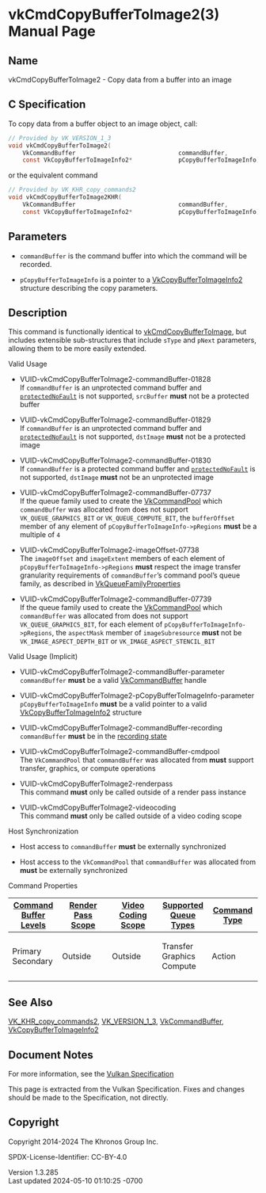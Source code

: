 # vkCmdCopyBufferToImage2(3) Manual Page

## Name

vkCmdCopyBufferToImage2 - Copy data from a buffer into an image



## <a href="#_c_specification" class="anchor"></a>C Specification

To copy data from a buffer object to an image object, call:

``` c
// Provided by VK_VERSION_1_3
void vkCmdCopyBufferToImage2(
    VkCommandBuffer                             commandBuffer,
    const VkCopyBufferToImageInfo2*             pCopyBufferToImageInfo);
```

or the equivalent command

``` c
// Provided by VK_KHR_copy_commands2
void vkCmdCopyBufferToImage2KHR(
    VkCommandBuffer                             commandBuffer,
    const VkCopyBufferToImageInfo2*             pCopyBufferToImageInfo);
```

## <a href="#_parameters" class="anchor"></a>Parameters

- `commandBuffer` is the command buffer into which the command will be
  recorded.

- `pCopyBufferToImageInfo` is a pointer to a
  [VkCopyBufferToImageInfo2](https://registry.khronos.org/vulkan/specs/1.3-extensions/man/html/VkCopyBufferToImageInfo2.html) structure
  describing the copy parameters.

## <a href="#_description" class="anchor"></a>Description

This command is functionally identical to
[vkCmdCopyBufferToImage](https://registry.khronos.org/vulkan/specs/1.3-extensions/man/html/vkCmdCopyBufferToImage.html), but includes
extensible sub-structures that include `sType` and `pNext` parameters,
allowing them to be more easily extended.

Valid Usage

- <a href="#VUID-vkCmdCopyBufferToImage2-commandBuffer-01828"
  id="VUID-vkCmdCopyBufferToImage2-commandBuffer-01828"></a>
  VUID-vkCmdCopyBufferToImage2-commandBuffer-01828  
  If `commandBuffer` is an unprotected command buffer and
  [`protectedNoFault`](#limits-protectedNoFault) is not supported,
  `srcBuffer` **must** not be a protected buffer

- <a href="#VUID-vkCmdCopyBufferToImage2-commandBuffer-01829"
  id="VUID-vkCmdCopyBufferToImage2-commandBuffer-01829"></a>
  VUID-vkCmdCopyBufferToImage2-commandBuffer-01829  
  If `commandBuffer` is an unprotected command buffer and
  [`protectedNoFault`](#limits-protectedNoFault) is not supported,
  `dstImage` **must** not be a protected image

- <a href="#VUID-vkCmdCopyBufferToImage2-commandBuffer-01830"
  id="VUID-vkCmdCopyBufferToImage2-commandBuffer-01830"></a>
  VUID-vkCmdCopyBufferToImage2-commandBuffer-01830  
  If `commandBuffer` is a protected command buffer and
  [`protectedNoFault`](#limits-protectedNoFault) is not supported,
  `dstImage` **must** not be an unprotected image

- <a href="#VUID-vkCmdCopyBufferToImage2-commandBuffer-07737"
  id="VUID-vkCmdCopyBufferToImage2-commandBuffer-07737"></a>
  VUID-vkCmdCopyBufferToImage2-commandBuffer-07737  
  If the queue family used to create the
  [VkCommandPool](https://registry.khronos.org/vulkan/specs/1.3-extensions/man/html/VkCommandPool.html) which `commandBuffer` was
  allocated from does not support `VK_QUEUE_GRAPHICS_BIT` or
  `VK_QUEUE_COMPUTE_BIT`, the `bufferOffset` member of any element of
  `pCopyBufferToImageInfo->pRegions` **must** be a multiple of `4`

- <a href="#VUID-vkCmdCopyBufferToImage2-imageOffset-07738"
  id="VUID-vkCmdCopyBufferToImage2-imageOffset-07738"></a>
  VUID-vkCmdCopyBufferToImage2-imageOffset-07738  
  The `imageOffset` and `imageExtent` members of each element of
  `pCopyBufferToImageInfo->pRegions` **must** respect the image transfer
  granularity requirements of `commandBuffer`’s command pool’s queue
  family, as described in
  [VkQueueFamilyProperties](https://registry.khronos.org/vulkan/specs/1.3-extensions/man/html/VkQueueFamilyProperties.html)

- <a href="#VUID-vkCmdCopyBufferToImage2-commandBuffer-07739"
  id="VUID-vkCmdCopyBufferToImage2-commandBuffer-07739"></a>
  VUID-vkCmdCopyBufferToImage2-commandBuffer-07739  
  If the queue family used to create the
  [VkCommandPool](https://registry.khronos.org/vulkan/specs/1.3-extensions/man/html/VkCommandPool.html) which `commandBuffer` was
  allocated from does not support `VK_QUEUE_GRAPHICS_BIT`, for each
  element of `pCopyBufferToImageInfo->pRegions`, the `aspectMask` member
  of `imageSubresource` **must** not be `VK_IMAGE_ASPECT_DEPTH_BIT` or
  `VK_IMAGE_ASPECT_STENCIL_BIT`

Valid Usage (Implicit)

- <a href="#VUID-vkCmdCopyBufferToImage2-commandBuffer-parameter"
  id="VUID-vkCmdCopyBufferToImage2-commandBuffer-parameter"></a>
  VUID-vkCmdCopyBufferToImage2-commandBuffer-parameter  
  `commandBuffer` **must** be a valid
  [VkCommandBuffer](https://registry.khronos.org/vulkan/specs/1.3-extensions/man/html/VkCommandBuffer.html) handle

- <a href="#VUID-vkCmdCopyBufferToImage2-pCopyBufferToImageInfo-parameter"
  id="VUID-vkCmdCopyBufferToImage2-pCopyBufferToImageInfo-parameter"></a>
  VUID-vkCmdCopyBufferToImage2-pCopyBufferToImageInfo-parameter  
  `pCopyBufferToImageInfo` **must** be a valid pointer to a valid
  [VkCopyBufferToImageInfo2](https://registry.khronos.org/vulkan/specs/1.3-extensions/man/html/VkCopyBufferToImageInfo2.html) structure

- <a href="#VUID-vkCmdCopyBufferToImage2-commandBuffer-recording"
  id="VUID-vkCmdCopyBufferToImage2-commandBuffer-recording"></a>
  VUID-vkCmdCopyBufferToImage2-commandBuffer-recording  
  `commandBuffer` **must** be in the [recording
  state](#commandbuffers-lifecycle)

- <a href="#VUID-vkCmdCopyBufferToImage2-commandBuffer-cmdpool"
  id="VUID-vkCmdCopyBufferToImage2-commandBuffer-cmdpool"></a>
  VUID-vkCmdCopyBufferToImage2-commandBuffer-cmdpool  
  The `VkCommandPool` that `commandBuffer` was allocated from **must**
  support transfer, graphics, or compute operations

- <a href="#VUID-vkCmdCopyBufferToImage2-renderpass"
  id="VUID-vkCmdCopyBufferToImage2-renderpass"></a>
  VUID-vkCmdCopyBufferToImage2-renderpass  
  This command **must** only be called outside of a render pass instance

- <a href="#VUID-vkCmdCopyBufferToImage2-videocoding"
  id="VUID-vkCmdCopyBufferToImage2-videocoding"></a>
  VUID-vkCmdCopyBufferToImage2-videocoding  
  This command **must** only be called outside of a video coding scope

Host Synchronization

- Host access to `commandBuffer` **must** be externally synchronized

- Host access to the `VkCommandPool` that `commandBuffer` was allocated
  from **must** be externally synchronized

Command Properties

<table class="tableblock frame-all grid-all stretch">
<colgroup>
<col style="width: 20%" />
<col style="width: 20%" />
<col style="width: 20%" />
<col style="width: 20%" />
<col style="width: 20%" />
</colgroup>
<thead>
<tr class="header">
<th class="tableblock halign-left valign-top"><a
href="#VkCommandBufferLevel">Command Buffer Levels</a></th>
<th class="tableblock halign-left valign-top"><a
href="#vkCmdBeginRenderPass">Render Pass Scope</a></th>
<th class="tableblock halign-left valign-top"><a
href="#vkCmdBeginVideoCodingKHR">Video Coding Scope</a></th>
<th class="tableblock halign-left valign-top"><a
href="#VkQueueFlagBits">Supported Queue Types</a></th>
<th class="tableblock halign-left valign-top"><a
href="#fundamentals-queueoperation-command-types">Command Type</a></th>
</tr>
</thead>
<tbody>
<tr class="odd">
<td class="tableblock halign-left valign-top"><p>Primary<br />
Secondary</p></td>
<td class="tableblock halign-left valign-top"><p>Outside</p></td>
<td class="tableblock halign-left valign-top"><p>Outside</p></td>
<td class="tableblock halign-left valign-top"><p>Transfer<br />
Graphics<br />
Compute</p></td>
<td class="tableblock halign-left valign-top"><p>Action</p></td>
</tr>
</tbody>
</table>

## <a href="#_see_also" class="anchor"></a>See Also

[VK_KHR_copy_commands2](https://registry.khronos.org/vulkan/specs/1.3-extensions/man/html/VK_KHR_copy_commands2.html),
[VK_VERSION_1_3](https://registry.khronos.org/vulkan/specs/1.3-extensions/man/html/VK_VERSION_1_3.html),
[VkCommandBuffer](https://registry.khronos.org/vulkan/specs/1.3-extensions/man/html/VkCommandBuffer.html),
[VkCopyBufferToImageInfo2](https://registry.khronos.org/vulkan/specs/1.3-extensions/man/html/VkCopyBufferToImageInfo2.html)

## <a href="#_document_notes" class="anchor"></a>Document Notes

For more information, see the <a
href="https://registry.khronos.org/vulkan/specs/1.3-extensions/html/vkspec.html#vkCmdCopyBufferToImage2"
target="_blank" rel="noopener">Vulkan Specification</a>

This page is extracted from the Vulkan Specification. Fixes and changes
should be made to the Specification, not directly.

## <a href="#_copyright" class="anchor"></a>Copyright

Copyright 2014-2024 The Khronos Group Inc.

SPDX-License-Identifier: CC-BY-4.0

Version 1.3.285  
Last updated 2024-05-10 01:10:25 -0700
